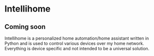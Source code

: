 # Intellihome

## Coming soon

Intellihome is a personalized home automation/home assistant written in Python and is used to control various devices over my home network.  Everything is device specific and not intended to be a universal solution. 
